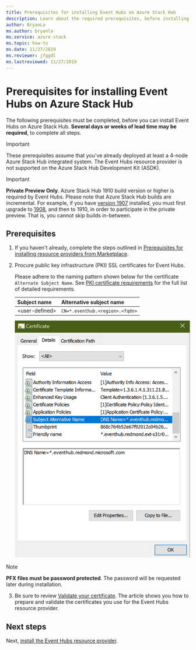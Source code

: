 ```yaml
---
title: Prerequisites for installing Event Hubs on Azure Stack Hub
description: Learn about the required prerequisites, before installing the Event Hubs resource provider on Azure Stack Hub. 
author: BryanLa
ms.author: bryanla
ms.service: azure-stack
ms.topic: how-to
ms.date: 11/27/2019
ms.reviewer: jfggdl
ms.lastreviewed: 11/27/2019
---
```


# Prerequisites for installing Event Hubs on Azure Stack Hub

The following prerequisites must be completed, before you can install Event Hubs on Azure Stack Hub. **Several days or weeks of lead time may be required**, to complete all steps.

> [!IMPORTANT]
> These prerequisites assume that you've already deployed at least a 4-node Azure Stack Hub integrated system. The Event Hubs resource provider is not supported on the Azure Stack Hub Development Kit (ASDK).

> [!IMPORTANT]
> **Private Preview Only**. Azure Stack Hub 1910 build version or higher is required by Event Hubs. Please note that Azure Stack Hub builds are incremental. For example, if you have [version 1907](/azure-stack/operator/release-notes?view=azs-1907#1907-build-reference) installed, you must first upgrade to [1908](/azure-stack/operator/release-notes?view=azs-1908#1908-build-reference), and then to 1910, in order to participate in the private preview. That is, you cannot skip builds in-between.

## Prerequisites

1. If you haven't already, complete the steps outlined in [Prerequisites for installing resource providers from Marketplace](marketplace-resource-provider-prerequisites.md).

2. Procure public key infrastructure (PKI) SSL certificates for Event Hubs. 

   Please adhere to the naming pattern shown below for the certificate `Alternate Subject Name`. See [PKI certificate requirements](azure-stack-pki-certs.md) for the full list of detailed requirements.  

   | Subject name | Alternative subject name |
   |--------------|--------------------------|
   | \<user-defined\> | `CN=*.eventhub.<region>.<fqdn>`|

   ![example certificate](media/event-hubs-rp-prerequisites/certificate-example.png)

> [!NOTE]
> **PFX files must be password protected**. The password will be requested later during installation.

3. Be sure to review [Validate your certificate](/azure-stack/operator/azure-stack-validate-pki-certs.mdperform-platform-as-a-service-certificate-validation). The article shows you how to prepare and validate the certificates you use for the Event Hubs resource provider. 

## Next steps

Next, [install the Event Hubs resource provider](event-hubs-rp-install.md).